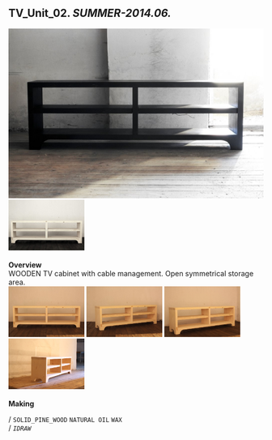 
## TV_Unit_02. _SUMMER-2014.06._  
![TV_Unit_02](/projects/TV_Unit_02/100.jpg)<a href="https://ewwgene.github.io/projects/TV_Unit_02/101.jpg"><img src="/projects/TV_Unit_02/101.jpg" height="100"></a> 
<br>  
**Overview**  
WOODEN TV cabinet with cable management. Open symmetrical storage area. 
<br>
<a href="https://ewwgene.github.io/projects/TV_Unit_02/Making/200.jpg"><img src="/projects/TV_Unit_02/Making/200.jpg" height="100"></a> <a href="https://ewwgene.github.io/projects/TV_Unit_02/Making/201.jpg"><img src="/projects/TV_Unit_02/Making/201.jpg" height="100"></a> <a href="https://ewwgene.github.io/projects/TV_Unit_02/Making/202.jpg"><img src="/projects/TV_Unit_02/Making/202.jpg" height="100"></a> <a href="https://ewwgene.github.io/projects/TV_Unit_02/Making/203.jpg"><img src="/projects/TV_Unit_02/Making/203.jpg" height="100"></a> <br>  
**Making**  
  
/
`SOLID_PINE_WOOD` `NATURAL OIL` `WAX`   
/
_`IDRAW`_   
<br>

<br>

